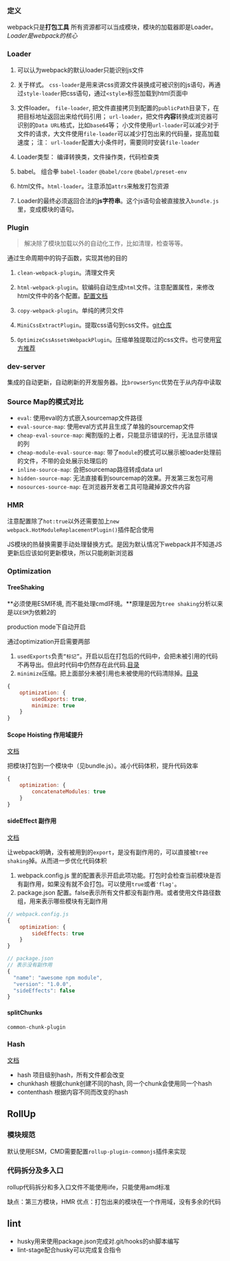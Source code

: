 

### 定义

webpack只是**打包工具**
所有资源都可以当成模块，模块的加载器即是Loader。*Loader是webpack的核心*

### Loader

1. 可以认为webpack的默认loader只能识别js文件

2. 关于样式。 `css-loader`是用来讲css资源文件装换成可被识别的js语句，再通过`style-loader`把css语句，通过`<style>`标签加载到html页面中

3. 文件loader。
    `file-loader`, 把文件直接拷贝到配置的`publicPath`目录下，在把目标地址返回出来给代码引用；
    `url-loader`，把文件**内容**转换成浏览器可识别的`Data URL`格式，比如`base64`等；
    小文件使用`url-loader`可以减少对于文件的请求，大文件使用`file-loader`可以减少打包出来的代码量，提高加载速度；
    注： `url-loader`配置大小条件时，需要同时安装`file-loader`

4. Loader类型： 编译转换类，文件操作类，代码检查类

5. babel。 组合拳 `babel-loader` `@babel/core` `@babel/preset-env`

6. html文件。`html-loader`。注意添加`attrs`来触发打包资源

7. Loader的最终必须返回合法的**js字符串**。这个js语句会被直接放入`bundle.js`里，变成模块的语句。


### Plugin

> 解决除了模块加载以外的自动化工作，比如清理，检查等等。

通过生命周期中的钩子函数，实现其他的目的

1. `clean-webpack-plugin`。清理文件夹

2. `html-webpack-plugin`。软编码自动生成`html`文件。注意配置属性，来修改html文件中的各个配置。[配置文档](https://github.com/jantimon/html-webpack-plugin#configuration)

3. `copy-webpack-plugin`。单纯的拷贝文件

4. `MiniCssExtractPlugin`。提取css语句到css文件。[git仓库](https://github.com/webpack-contrib/mini-css-extract-plugin)

5. `OptimizeCssAssetsWebpackPlugin`。压缩单独提取过的css文件。也可使用[官方推荐](https://webpack.js.org/plugins/mini-css-extract-plugin/#minimizing-for-production)

### dev-server

集成的自动更新，自动刷新的开发服务器。比`browserSync`优势在于从内存中读取

### Source Map的模式对比

* `eval`: 使用eval的方式嵌入sourcemap文件路径
* `eval-source-map`: 使用eval方式并且生成了单独的sourcemap文件
* `cheap-eval-source-map`: 阉割版的上者，只能显示错误的行，无法显示错误的列 
* `cheap-module-eval-source-map`: 带了`module`的模式可以展示被loader处理前的文件，不带的会处展示处理后的
* `inline-source-map`: 会把sourcemap路径转成data url
* `hidden-source-map`: 无法直接看到sourcemap的效果。开发第三发包可用
* `nosources-source-map`: 在浏览器开发者工具可隐藏掉源文件内容

### HMR

注意配置除了`hot:true`以外还需要加上`new webpack.HotModuleReplacementPlugin()`插件配合使用

JS模块的热替换需要手动处理替换方式。是因为默认情况下webpack并不知道JS更新后应该如何更新模块，所以只能刷新浏览器


### Optimization
#### TreeShaking

**必须使用ESM环境, 而不能处理cmd环境。**原理是因为`tree shaking`分析以来是以`ESM`为依赖2的

production mode下自动开启

通过optimization开启需要两部
1. `usedExports`负责`“标记”`。开启以后在打包后的代码中，会把未被引用的代码不再导出。但此时代码中仍然存在此代码.[目录](https://webpack.js.org/configuration/optimization/#optimizationusedexports)
2. `minimize`压缩。把上面部分未被引用也未被使用的代码清除掉。[目录](https://webpack.js.org/configuration/optimization/#optimizationminimize)
```js
{
    optimization: {
        usedExports: true,
        minimize: true
    }
}
```


#### Scope Hoisting 作用域提升

[文档](https://webpack.js.org/configuration/optimization/#optimizationconcatenatemodules)

把模块打包到一个模块中（见bundle.js）。减小代码体积，提升代码效率

```js
{
    optimization: {
        concatenateModules: true
    }
}
```

#### sideEffect 副作用

[文档](https://webpack.js.org/configuration/optimization/#optimizationsideeffects)

让webpack明确，没有被用到的`export`，是没有副作用的，可以直接被`tree shaking`掉。从而进一步优化代码体积

1. webpack.config.js 里的配置表示开启此项功能。打包时会检查当前模块是否有副作用，如果没有就不会打包。可以使用`true`或者`'flag'`。
2. package.json 配置。false表示所有文件都没有副作用。或者使用文件路径数组，用来表示哪些模块有无副作用

```js
// webpack.config.js
{
    optimization: {
        sideEffects: true
    }
}

// package.json
// 表示没有副作用
{
  "name": "awesome npm module",
  "version": "1.0.0",
  "sideEffects": false
}
```

#### splitChunks

`common-chunk-plugin`

### Hash

[文档](https://www.webpackjs.com/guides/caching/)

* hash 项目级别hash，所有文件都会改变
* chunkhash 根据chunk创建不同的hash, 同一个chunk会使用同一个hash
* contenthash 根据内容不同而改变的hash


## RollUp

### 模块规范

默认使用ESM，CMD需要配置`rollup-plugin-commonjs`插件来实现

### 代码拆分及多入口

rollup代码拆分和多入口文件不能使用iife，只能使用amd标准


缺点：第三方模块，HMR
优点：打包出来的模块在一个作用域，没有多余的代码


## lint

* husky用来使用package.json完成对.git/hooks的sh脚本编写
* lint-stage配合husky可以完成复合指令